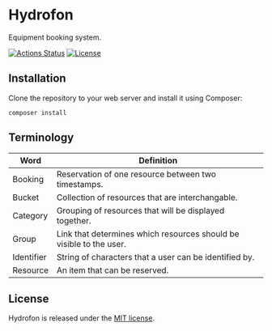 # Hydrofon

Equipment booking system.

[![Actions Status](https://github.com/mikaeljorhult/hydrofon/workflows/CI/badge.svg)](https://github.com/mikaeljorhult/hydrofon/actions)
[![License](https://img.shields.io/badge/license-MIT-428f7e.svg)](http://mikaeljorhult.mit-license.org)

## Installation
Clone the repository to your web server and install it using Composer:
```
composer install
```

## Terminology
| Word       | Definition |
| ---------- | ---------- |
| Booking    | Reservation of one resource between two timestamps. |
| Bucket     | Collection of resources that are interchangable. |
| Category   | Grouping of resources that will be displayed together. |
| Group      | Link that determines which resources should be visible to the user. |
| Identifier | String of characters that a user can be identified by. |
| Resource   | An item that can be reserved. |

## License
Hydrofon is released under the [MIT license](http://mikaeljorhult.mit-license.org).
